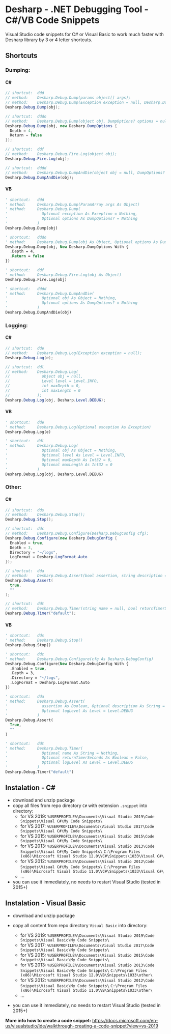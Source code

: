 # Desharp - .NET Debugging Tool - C#/VB Code Snippets
Visual Studio code snippets for C# or Visual Basic to work much faster with Desharp library by 3 or 4 letter shortcuts.

## Shortcuts

### Dumping:

#### C#

```csharp
// shortcut:  ddd
// method:    Desharp.Debug.Dump(params object[] args);
// method:    Desharp.Debug.Dump(Exception exception = null, Desharp.DumpOptions? options = null);
Desharp.Debug.Dump(obj);

// shortcut:  dddo
// method:    Desharp.Debug.Dump(object obj, DumpOptions? options = null);
Desharp.Debug.Dump(obj, new Desharp.DumpOptions {
  Depth = 4,
  Return = false
});

// shortcut:  ddf
// method:    Desharp.Debug.Fire.Log(object obj);
Desharp.Debug.Fire.Log(obj);

// shortcut:  dddd
// method:    Desharp.Debug.DumpAndDie(object obj = null, DumpOptions? options = null);
Desharp.Debug.DumpAndDie(obj);
```

#### VB
```vb
' shortcut:   ddd
' method:     Desharp.Debug.Dump(ParamArray args As Object)
' method:     Desharp.Debug.Dump(
'               Optional exception As Exception = Nothing, 
'               Optional options As DumpOptions? = Nothing
'             )
Desharp.Debug.Dump(obj)

' shortcut:   dddo
' method:     Desharp.Debug.Dump(obj As Object, Optional options As DumpOptions? = Nothing)
Desharp.Debug.Dump(obj, New Desharp.DumpOptions With {
  .Depth = 4,
  .Return = false
})

' shortcut:   ddf
' method:     Desharp.Debug.Fire.Log(obj As Object)
Desharp.Debug.Fire.Log(obj)

' shortcut:   dddd
' method:     Desharp.Debug.DumpAndDie(
'               Optional obj As Object = Nothing, 
'               Optional options As DumpOptions? = Nothing
'             )
Desharp.Debug.DumpAndDie(obj)
```

### Logging:

#### C#
```cs
// shortcut:  dde
// method:    Desharp.Debug.Log(Exception exception = null);
Desharp.Debug.Log(e);

// shortcut:  ddl
// method:    Desharp.Debug.Log(
//              object obj = null, 
//              Level level = Level.INFO, 
//              int maxDepth = 0, 
//              int maxLength = 0
//            );
Desharp.Debug.Log(obj, Desharp.Level.DEBUG);
```

#### VB
```vb
' shortcut:   dde
' method:     Desharp.Debug.Log(Optional exception As Exception)
Desharp.Debug.Log(e)

' shortcut:   ddl
' method:     Desharp.Debug.Log(
'               Optional obj As Object = Nothing, 
'               Optional level As Level = Level.INFO, 
'               Optional maxDepth As Int32 = 0, 
'               Optional maxLength As Int32 = 0
'             )
Desharp.Debug.Log(obj, Desharp.Level.DEBUG)
```

### Other:

#### C#
```cs
// shortcut:  dds
// method:    Desharp.Debug.Stop();
Desharp.Debug.Stop();

// shortcut:  ddc
// method:    Desharp.Debug.Configure(Desharp.DebugConfig cfg);
Desharp.Debug.Configure(new Desharp.DebugConfig {
  Enabled = true,
  Depth = 3,
  Directory = "~/logs",
  LogFormat = Desharp.LogFormat.Auto
});

// shortcut:  dda
// method:    Desharp.Debug.Assert(bool assertion, string description = "", Level logLevel = Level.DEBUG);
Desharp.Debug.Assert(
  true,
  ""
);

// shortcut:  ddt
// method:    Desharp.Debug.Timer(string name = null, bool returnTimerSeconds = false, Level logLevel = Level.DEBUG);
Desharp.Debug.Timer("default");
```
#### VB
```vb
' shortcut:   dds
' method:     Desharp.Debug.Stop()
Desharp.Debug.Stop()

' shortcut:   ddc
' method:     Desharp.Debug.Configure(cfg As Desharp.DebugConfig)
Desharp.Debug.Configure(New Desharp.DebugConfig With {
  .Enabled = true,
  .Depth = 3,
  .Directory = "~/logs",
  .LogFormat = Desharp.LogFormat.Auto
})

' shortcut:   dda
' method:     Desharp.Debug.Assert(
'               assertion As Boolean, Optional description As String = "", 
'               Optional logLevel As Level = Level.DEBUG
'             )
Desharp.Debug.Assert(
  True,
  ""
)

' shortcut:   ddt
' method:     Desharp.Debug.Timer(
'               Optional name As String = Nothing, 
'               Optional returnTimerSeconds As Boolean = False, 
'               Optional logLevel As Level = Level.DEBUG
'             )
Desharp.Debug.Timer("default")
```

## Instalation - C#
- download and unzip package
- copy all files from repo directory `C#` with extension `.snippet` into directory:
  - for VS 2019: `%USERPROFILE%\Documents\Visual Studio 2019\Code Snippets\Visual C#\My Code Snippets\`
  - for VS 2017: `%USERPROFILE%\Documents\Visual Studio 2017\Code Snippets\Visual C#\My Code Snippets\`
  - for VS 2015: `%USERPROFILE%\Documents\Visual Studio 2015\Code Snippets\Visual C#\My Code Snippets\`
  - for VS 2013: `%USERPROFILE%\Documents\Visual Studio 2013\Code Snippets\Visual C#\My Code Snippets\`
				 `C:\Program Files (x86)\Microsoft Visual Studio 12.0\VC#\Snippets\1033\Visual C#\`
  - for VS 2012: `%USERPROFILE%\Documents\Visual Studio 2012\Code Snippets\Visual C#\My Code Snippets\`
				 `C:\Program Files (x86)\Microsoft Visual Studio 11.0\VC#\Snippets\1033\Visual C#\`
  - ...
- you can use it immediately, no needs to restart Visual Studio (tested in 2015+)

## Instalation - Visual Basic
- download and unzip package
- copy all content from repo directory `Visual Basic` into directory:

  - for VS 2019: `%USERPROFILE%\Documents\Visual Studio 2019\Code Snippets\Visual Basic\My Code Snippets\`
  - for VS 2017: `%USERPROFILE%\Documents\Visual Studio 2017\Code Snippets\Visual Basic\My Code Snippets\`
  - for VS 2015: `%USERPROFILE%\Documents\Visual Studio 2015\Code Snippets\Visual Basic\My Code Snippets\`
  - for VS 2013: `%USERPROFILE%\Documents\Visual Studio 2013\Code Snippets\Visual Basic\My Code Snippets\`
				 `C:\Program Files (x86)\Microsoft Visual Studio 12.0\VB\Snippets\1033\other\`
  - for VS 2012: `%USERPROFILE%\Documents\Visual Studio 2012\Code Snippets\Visual Basic\My Code Snippets\`
				 `C:\Program Files (x86)\Microsoft Visual Studio 11.0\VB\Snippets\1033\other\`
  - ...
- you can use it immediately, no needs to restart Visual Studio (tested in 2015+)

**More info how to create a code snippet:**
https://docs.microsoft.com/en-us/visualstudio/ide/walkthrough-creating-a-code-snippet?view=vs-2019

